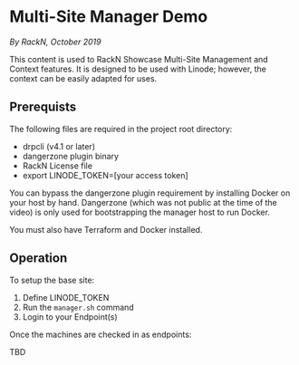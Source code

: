 Multi-Site Manager Demo
=======================
_By RackN, October 2019_


This content is used to RackN Showcase Multi-Site Management and Context features.  It is designed to be used with Linode; however, the context
can be easily adapted for uses.

Prerequists
-----------

The following files are required in the project root directory:
   * drpcli (v4.1 or later)
   * dangerzone plugin binary
   * RackN License file
   * export LINODE_TOKEN=[your access token]

You can bypass the dangerzone plugin requirement by installing Docker on your host by hand.  Dangerzone (which was not public at the time of the video) is only used for bootstrapping the manager host to run Docker.

You must also have Terraform and Docker installed.

Operation
---------

To setup the base site:

  1. Define LINODE_TOKEN
  1. Run the `manager.sh` command
  1. Login to your Endpoint(s)
  
Once the machines are checked in as endpoints:

TBD
